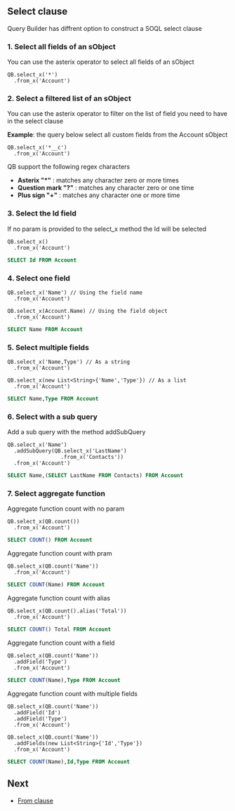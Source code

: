 ## Select clause

Query Builder has diffrent option to construct a SOQL select clause 


### 1. Select all fields of an sObject

You can use the asterix operator to select all fields of an sObject

  ```apex
  QB.select_x('*')
    .from_x('Account')
  ```

### 2. Select a filtered list of an sObject

You can use the asterix operator to filter on the list of field you need to have in the select clause

**Example**: the query below select all custom fields from the Account sObject

  ```apex
  QB.select_x('*__c')
    .from_x('Account')
  ```

QB support the following regex characters 
* **Asterix "*"** : matches any character zero or more times
* **Question mark "?"** : matches any character zero or one time
* **Plus sign "+"** : matches any character one or more time

### 3. Select the Id field

If no param is provided to the select_x method the Id will be selected

  ```apex
  QB.select_x()
    .from_x('Account')
  ```
  ```sql
  SELECT Id FROM Account 
  ```

### 4. Select one field

  ```apex
  QB.select_x('Name') // Using the field name
    .from_x('Account')
  ```
  ```apex
  QB.select_x(Account.Name) // Using the field object
    .from_x('Account')
  ```
  ```sql
  SELECT Name FROM Account
  ```
  
### 5. Select multiple fields

  ```apex
  QB.select_x('Name,Type') // As a string
    .from_x('Account')
  ```
  ```apex
  QB.select_x(new List<String>{'Name','Type'}) // As a list
    .from_x('Account')
  ```
  ```sql
  SELECT Name,Type FROM Account
  ```

### 6. Select with a sub query

Add a sub query with the method addSubQuery

  ```apex
  QB.select_x('Name')
    .addSubQuery(QB.select_x('LastName')
                   .from_x('Contacts'))
    .from_x('Account')
  ```
  ```sql
  SELECT Name,(SELECT LastName FROM Contacts) FROM Account
  ```

### 7. Select aggregate function

Aggregate function count with no param

  ```apex
  QB.select_x(QB.count())
    .from_x('Account')
  ```
  ```sql
  SELECT COUNT() FROM Account
  ```

Aggregate function count with pram

  ```apex
  QB.select_x(QB.count('Name'))
    .from_x('Account')
  ```
  ```sql
  SELECT COUNT(Name) FROM Account
  ```
Aggregate function count with alias

  ```apex
  QB.select_x(QB.count().alias('Total'))
    .from_x('Account')
  ```
  ```sql
  SELECT COUNT() Total FROM Account
  ```
Aggregate function count with a field

  ```apex
  QB.select_x(QB.count('Name'))
    .addField('Type')
    .from_x('Account')
  ```
  ```sql
  SELECT COUNT(Name),Type FROM Account
  ```
Aggregate function count with multiple fields

  ```apex
  QB.select_x(QB.count('Name'))
    .addField('Id')
    .addField('Type')
    .from_x('Account')
  ```
  ```apex
  QB.select_x(QB.count('Name'))
    .addFields(new List<String>{'Id','Type'})
    .from_x('Account')
  ```
  ```sql
  SELECT COUNT(Name),Id,Type FROM Account
  ```
  
## Next

* [From clause](FROM.md) 
